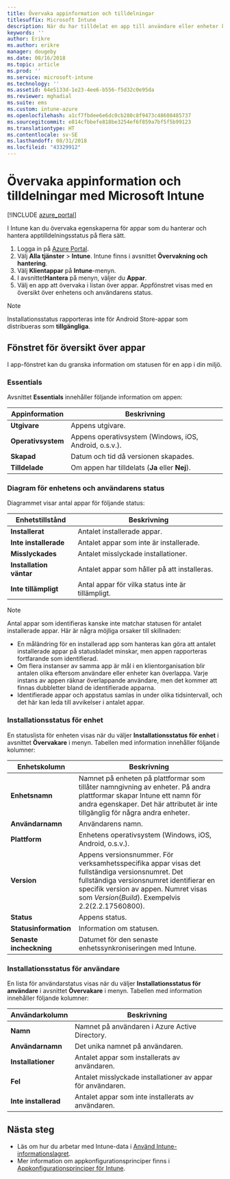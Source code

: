 ```yaml
---
title: Övervaka appinformation och tilldelningar
titlesuffix: Microsoft Intune
description: När du har tilldelat en app till användare eller enheter kan du använda den här informationen för att övervaka appens status.
keywords: ''
author: Erikre
ms.author: erikre
manager: dougeby
ms.date: 08/16/2018
ms.topic: article
ms.prod: ''
ms.service: microsoft-intune
ms.technology: ''
ms.assetid: 64e5133d-1e23-4ee6-b556-f5d32c0e95da
ms.reviewer: mghadial
ms.suite: ems
ms.custom: intune-azure
ms.openlocfilehash: a1cf7fbdee6e6dc0cb280c8f9473c48608485737
ms.sourcegitcommit: e814cfbbefe818be3254ef6f859a7bf5f5b99123
ms.translationtype: HT
ms.contentlocale: sv-SE
ms.lasthandoff: 08/31/2018
ms.locfileid: "43329912"
---
```

# <a name="monitor-app-information-and-assignments-with-microsoft-intune"></a>Övervaka appinformation och tilldelningar med Microsoft Intune

[!INCLUDE [azure_portal](./includes/azure_portal.md)]

I Intune kan du övervaka egenskaperna för appar som du hanterar och hantera apptilldelningsstatus på flera sätt.

1. Logga in på [Azure Portal](https://portal.azure.com).
2. Välj **Alla tjänster** > **Intune**. Intune finns i avsnittet **Övervakning och hantering**.
3. Välj **Klientappar** på **Intune**-menyn.
4. I avsnittet**Hantera** på menyn, väljer du **Appar**.
5. Välj en app att övervaka i listan över appar. Appfönstret visas med en översikt över enhetens och användarens status.

> [!NOTE]
> Installationsstatus rapporteras inte för Android Store-appar som distribueras som **tillgängliga**.

## <a name="app-overview-pane"></a>Fönstret för översikt över appar

I app-fönstret kan du granska information om statusen för en app i din miljö.

### <a name="essentials"></a>Essentials
Avsnittet **Essentials** innehåller följande information om appen:

 | **Appinformation**            | **Beskrivning**                                                      |
|------------------------|------------------------------------------------------------------|
| **Utgivare**          | Appens utgivare.                                            |
| **Operativsystem**   | Appens operativsystem (Windows, iOS, Android, o.s.v.). |
| **Skapad**             | Datum och tid då versionen skapades.                         |
| **Tilldelade**           | Om appen har tilldelats (**Ja** eller **Nej**).                  |

### <a name="device-and-user-status-graphs"></a>Diagram för enhetens och användarens status
Diagrammet visar antal appar för följande status:

| **Enhetstillstånd**       | **Beskrivning**                                       |
|-----------------------|-------------------------------------------------------|
| **Installerat**         | Antalet installerade appar.                         |
| **Inte installerade**     | Antalet appar som inte är installerade.                     |
| **Misslyckades**            | Antalet misslyckade installationer.                   |
| **Installation väntar**   | Antalet appar som håller på att installeras. |
| **Inte tillämpligt**           | Antal appar för vilka status inte är tillämpligt.            |

> [!NOTE]
> Antal appar som identifieras kanske inte matchar statusen för antalet installerade appar. Här är några möjliga orsaker till skillnaden:
>    - En måländring för en installerad app som hanteras kan göra att antalet installerade appar på statusbladet minskar, men appen rapporteras fortfarande som identifierad.
>    - Om flera instanser av samma app är mål i en klientorganisation blir antalen olika eftersom användare eller enheter kan överlappa. Varje instans av appen räknar överlappande användare, men det kommer att finnas dubbletter bland de identifierade apparna.
>    - Identifierade appar och appstatus samlas in under olika tidsintervall, och det här kan leda till avvikelser i antalet appar.
 
### <a name="device-install-status"></a>Installationsstatus för enhet

En statuslista för enheten visas när du väljer **Installationsstatus för enhet** i avsnittet **Övervakare** i menyn. Tabellen med information innehåller följande kolumner:

| **Enhetskolumn**      | **Beskrivning**                                                                                                                                                                                                                                            |
|----------------------|------------------------------------------------------------------------------------------------------------------------------------------------------------------------------------------------------------------------------------------------------------|
| **Enhetsnamn**      | Namnet på enheten på plattformar som tillåter namngivning av enheter. På andra plattformar skapar Intune ett namn för andra egenskaper. Det här attributet är inte tillgänglig för några andra enheter.                                                                       |
| **Användarnamn**        | Användarens namn.                                                                                                                                                                                                                                      |
| **Plattform**         | Enhetens operativsystem (Windows, iOS, Android, o.s.v.).                                                                                                                                                                                           |
| **Version**          | Appens versionsnummer. För verksamhetsspecifika appar visas det fullständiga versionsnumret. Det fullständiga versionsnumret identifierar en specifik version av appen. Numret visas som _Version_(_Build_). Exempelvis 2.2(2.2.17560800). |
| **Status**           | Appens status.                                                                                                                                                                                                                                     |
| **Statusinformation**   | Information om statusen.                                                                                                                                                                                                                                     |
| **Senaste incheckning**    | Datumet för den senaste enhetssynkroniseringen med Intune.                                                                                                                                                                                                                  |


### <a name="user-install-status"></a>Installationsstatus för användare

En lista för användarstatus visas när du väljer **Installationsstatus för användare** i avsnittet **Övervakare** i menyn. Tabellen med information innehåller följande kolumner:

| **Användarkolumn**     | **Beskrivning**                           |
|---------------------|-------------------------------------------|
| **Namn**            | Namnet på användaren i Azure Active Directory.         |
| **Användarnamn**       | Det unika namnet på användaren.              |
| **Installationer**   | Antalet appar som installerats av användaren. |
| **Fel**        | Antalet misslyckade installationer av appar för användaren.     |
| **Inte installerad**   | Antalet appar som inte installerats av användaren. |


## <a name="next-steps"></a>Nästa steg

- Läs om hur du arbetar med Intune-data i [Använd Intune-informationslagret](reports-nav-create-intune-reports.md).
- Mer information om appkonfigurationsprinciper finns i [Appkonfigurationsprinciper för Intune](app-configuration-policies-overview.md).
